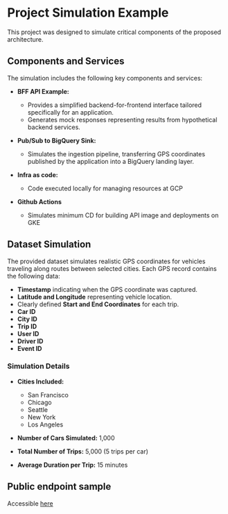 
# Project Simulation Example

This project was designed to simulate critical components of the proposed architecture.

## Components and Services

The simulation includes the following key components and services:

- **BFF API Example:** 

  - Provides a simplified backend-for-frontend interface tailored specifically for an application.
  - Generates mock responses representing results from hypothetical backend services.
  
- **Pub/Sub to BigQuery Sink:**

  - Simulates the ingestion pipeline, transferring GPS coordinates published by the application into a BigQuery landing layer.

- **Infra as code:**
  - Code executed locally for managing resources at GCP

- **Github Actions**
  - Simulates minimum CD for building API image and deployments on GKE

## Dataset Simulation

The provided dataset simulates realistic GPS coordinates for vehicles traveling along routes between selected cities. Each GPS record contains the following data:

- **Timestamp** indicating when the GPS coordinate was captured.
- **Latitude and Longitude** representing vehicle location.
- Clearly defined **Start and End Coordinates** for each trip.
- **Car ID**
- **City ID**
- **Trip ID**
- **User ID**
- **Driver ID**
- **Event ID**

### Simulation Details

- **Cities Included:**
  - San Francisco
  - Chicago
  - Seattle
  - New York
  - Los Angeles

- **Number of Cars Simulated:** 1,000
- **Total Number of Trips:** 5,000 (5 trips per car)
- **Average Duration per Trip:** 15 minutes

## Public endpoint sample

Accessible [here](http://35.241.50.52/docs)

